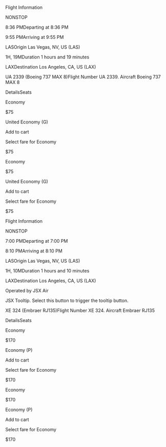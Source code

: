 Flight Information

NONSTOP

8:36 PMDeparting at 8:36 PM

9:55 PMArriving at 9:55 PM

LASOrigin Las Vegas, NV, US (LAS)

1H, 19MDuration 1 hours and 19 minutes

LAXDestination Los Angeles, CA, US (LAX)

UA 2339 (Boeing 737 MAX 8)Flight Number UA 2339. Aircraft Boeing 737 MAX 8

DetailsSeats

Economy

$75

United Economy (G)

Add to cart

Select fare for Economy

$75

Economy

$75

United Economy (G)

Add to cart

Select fare for Economy

$75

Flight Information

NONSTOP

7:00 PMDeparting at 7:00 PM

8:10 PMArriving at 8:10 PM

LASOrigin Las Vegas, NV, US (LAS)

1H, 10MDuration 1 hours and 10 minutes

LAXDestination Los Angeles, CA, US (LAX)

Operated by JSX Air

JSX Tooltip. Select this button to trigger the tooltip button.

XE 324 (Embraer RJ135)Flight Number XE 324. Aircraft Embraer RJ135

DetailsSeats

Economy

$170

Economy (P)

Add to cart

Select fare for Economy

$170

Economy

$170

Economy (P)

Add to cart

Select fare for Economy

$170